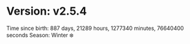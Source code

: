 # Version: v2.5.4
Time since birth: 887 days, 21289 hours, 1277340 minutes, 76640400 seconds
Season: Winter ❄️
